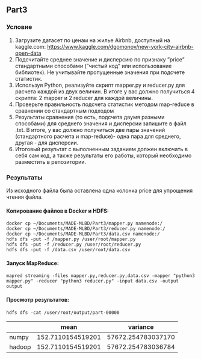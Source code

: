 ## Part3

### Условие
1. Загрузите датасет по ценам на жилье Airbnb, доступный на kaggle.com:
https://www.kaggle.com/dgomonov/new-york-city-airbnb-open-data
2. Подсчитайте среднее значение и дисперсию по признаку ”price” стандартными способами (”чистый код” или
использование библиотек). Не учитывайте пропущенные значения при подсчете статистик.
3. Используя Python, реализуйте скрипт mapper.py и reducer.py для расчета каждой из двух величин. В итоге у вас
должно получиться 4 скрипта: 2 mapper и 2 reducer для каждой величины.
4. Проверьте правильность подсчета статистик методом map-reduce в сравнении со стандартным подходом
5. Результаты сравнения (то есть, подсчета двумя разными способами) для среднего значения и дисперсии запишите в
файл .txt. В итоге, у вас должно получиться две пары значений (стандартного расчета и map-reduce)- одна пара для
среднего, другая - для дисперсии.
6. Итоговый результат с выполненным заданием должен включать в себя сам код, а также результаты его работы,
который необходимо разместить в репозитории.

### Результаты
Из исходного файла была оставлена одна колонка price для упрощения чтения файла.

#### Копирование файлов в Docker и HDFS:
```
docker cp ~/Documents/MADE-MLBD/Part3/mapper.py namenode:/
docker cp ~/Documents/MADE-MLBD/Part3/reducer.py namenode:/
docker cp ~/Documents/MADE-MLBD/Part3/data.csv namenode:/
hdfs dfs -put -f /mapper.py /user/root/mapper.py
hdfs dfs -put -f /reducer.py /user/root/reducer.py
hdfs dfs -put -f /data.csv /user/root/data.csv
```

#### Запуск MapReduce:
```
mapred streaming -files mapper.py,reducer.py,data.csv -mapper "python3 mapper.py" -reducer "python3 reducer.py" -input data.csv -output output 
```

#### Просмотр результатов:
```
hdfs dfs -cat /user/root/output/part-00000
```
|               | mean                | variance           |
| ------------- |:-------------------:| :-----------------:|
| numpy         | 152.7110154519201   | 57672.254783037170  |
| hadoop        | 152.7110154519201	  | 57672.254783036784 |
